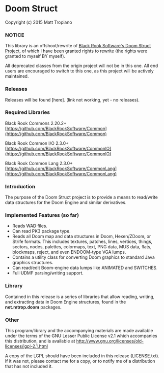 # Doom Struct

Copyright (c) 2015 Matt Tropiano  

### NOTICE

This library is an offshoot/rewrite of [Black Rook Software's Doom Struct Project](https://github.com/BlackRookSoftware/Doom), 
of which I have been granted rights to rewrite (the rights were granted to myself BY myself).

All deprecated classes from the origin project will not be in this one.
All end users are encouraged to switch to this one, as this project will be 
actively maintained.

### Releases

Releases will be found [here]. (link not working, yet - no releases).

### Required Libraries

Black Rook Commons 2.20.2+  
[https://github.com/BlackRookSoftware/Common](https://github.com/BlackRookSoftware/Common)

Black Rook Common I/O 2.3.0+  
[https://github.com/BlackRookSoftware/CommonIO](https://github.com/BlackRookSoftware/CommonIO)

Black Rook Common Lang 2.3.0+  
[https://github.com/BlackRookSoftware/CommonLang](https://github.com/BlackRookSoftware/CommonLang)

### Introduction

The purpose of the Doom Struct project is to provide a means to read/write
data structures for the Doom Engine and similar derivatives.

### Implemented Features (so far)

- Reads WAD files.
- Can read PK3 package type.
- Reads all Doom map and data structures in Doom, Hexen/ZDoom, or Strife 
  formats. This includes textures, patches, lines, vertices, things, sectors,
  nodes, palettes, colormaps, text, PNG data, MUS data, flats, blockmaps,
  reject, and even ENDOOM-type VGA lumps.
- Contains a utility class for converting Doom graphics to standard Java
  graphics structures.
- Can read/edit Boom-engine data lumps like ANIMATED and SWITCHES. 
- Full UDMF parsing/writing support.

### Library

Contained in this release is a series of libraries that allow reading, writing,
and extracting data in Doom Engine structures, found in the **net.mtrop.doom** 
packages. 

### Other

This program/library and the accompanying materials
are made available under the terms of the GNU Lesser Public License v2.1
which accompanies this distribution, and is available at
http://www.gnu.org/licenses/old-licenses/lgpl-2.1.html

A copy of the LGPL should have been included in this release (LICENSE.txt).
If it was not, please contact me for a copy, or to notify me of a distribution
that has not included it. 
